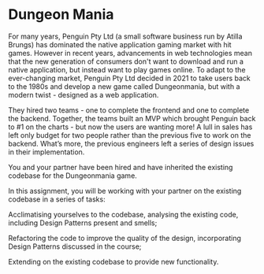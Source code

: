 # Dungeon Mania

For many years, Penguin Pty Ltd (a small software business run by Atilla Brungs) has dominated the native application gaming market with hit games. However in recent years, advancements in web technologies mean that the new generation of consumers don't want to download and run a native application, but instead want to play games online. To adapt to the ever-changing market, Penguin Pty Ltd decided in 2021 to take users back to the 1980s and develop a new game called Dungeonmania, but with a modern twist - designed as a web application.

They hired two teams - one to complete the frontend and one to complete the backend. Together, the teams built an MVP which brought Penguin back to #1 on the charts - but now the users are wanting more! A lull in sales has left only budget for two people rather than the previous five to work on the backend. What’s more, the previous engineers left a series of design issues in their implementation.

You and your partner have been hired and have inherited the existing codebase for the Dungeonmania game. 

In this assignment, you will be working with your partner on the existing codebase in a series of tasks:

Acclimatising yourselves to the codebase, analysing the existing code, including Design Patterns present and smells;

Refactoring the code to improve the quality of the design, incorporating Design Patterns discussed in the course;

Extending on the existing codebase to provide new functionality.
